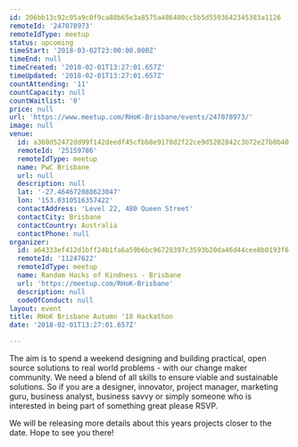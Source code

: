 ```yaml
---
id: 206bb13c92c05a9c0f9ca88b65e3a8575a486480cc5b5d5593642345383a1126
remoteId: '247078973'
remoteIdType: meetup
status: upcoming
timeStart: '2018-03-02T23:00:00.000Z'
timeEnd: null
timeCreated: '2018-02-01T13:27:01.657Z'
timeUpdated: '2018-02-01T13:27:01.657Z'
countAttending: '11'
countCapacity: null
countWaitlist: '0'
price: null
url: 'https://www.meetup.com/RHoK-Brisbane/events/247078973/'
image: null
venue:
  id: a360d52472dd99f142deedf45cfbb8e9178d2f22ce9d5202842c3b72e27b0b40
  remoteId: '25159786'
  remoteIdType: meetup
  name: PwC Brisbane
  url: null
  description: null
  lat: '-27.464672088623047'
  lon: '153.0310516357422'
  contactAddress: 'Level 22, 480 Queen Street'
  contactCity: Brisbane
  contactCountry: Australia
  contactPhone: null
organizer:
  id: a64333ef412d1bff24b1fa6a59b6bc96728397c3593b20da46d44cee8b0193f6
  remoteId: '11247622'
  remoteIdType: meetup
  name: Random Hacks of Kindness - Brisbane
  url: 'https://meetup.com/RHoK-Brisbane'
  description: null
  codeOfConduct: null
layout: event
title: RHoK Brisbane Autumn '18 Hackathon
date: '2018-02-01T13:27:01.657Z'

---
```

<p>The aim is to spend a weekend designing and building practical, open source solutions to real world problems - with our change maker community. We need a blend of all skills to ensure viable and sustainable solutions. So if you are a designer, innovator, project manager, marketing guru, business analyst, business savvy or simply someone who is interested in being part of something great please RSVP.</p> <p>We will be releasing more details about this years projects closer to the date. Hope to see you there!</p>
